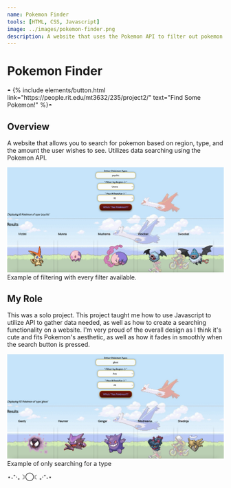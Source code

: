 ```yaml
---
name: Pokemon Finder
tools: [HTML, CSS, Javascript]
image: ../images/pokemon-finder.png
description: A website that uses the Pokemon API to filter out pokemon based on type, region, and amount.
---
```

# Pokemon Finder

<p class="text-center">◓
{% include elements/button.html link="https://people.rit.edu/mt3632/235/project2/" text="Find Some Pokemon!" %}◓
</p>

## Overview

A website that allows you to search for pokemon based on region, type, and the amount the user wishes to see. Utilizes data searching using the Pokemon API.

![preview](../images/pokemon-finder-example1.png)
Example of filtering with every filter available.

## My Role

This was a solo project. This project taught me how to use Javascript to utilize API to gather data needed, as well as how to create a searching functionality on a website. I'm very proud of the overall design as I think it's cute and fits Pokemon's aesthetic, as well as how it fades in smoothly when the search button is pressed.

![search](../images/pokemon-finder-example2.png)
Example of only searching for a type

<p class="text-center">⋆˖⁺‧₊☽◯☾₊‧⁺˖⋆</p>
